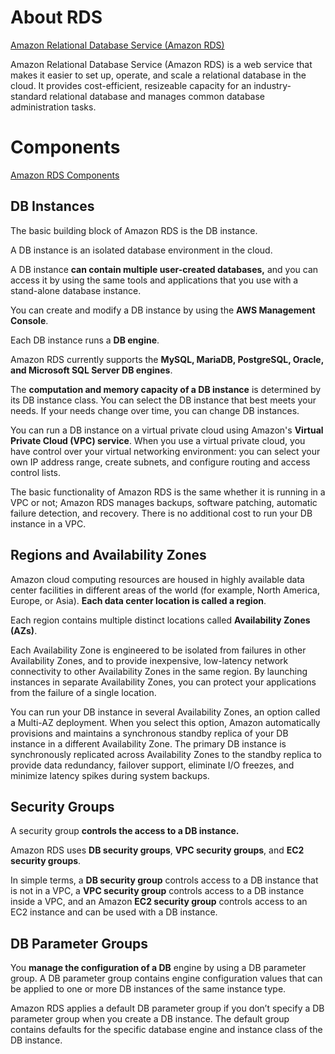 # About RDS

[Amazon Relational Database Service (Amazon RDS)](http://docs.aws.amazon.com/AmazonRDS/latest/UserGuide/Welcome.html)

Amazon Relational Database Service (Amazon RDS) is a web service that makes it easier to set up, operate, and scale a relational database in the cloud. It provides cost-efficient, resizeable capacity for an industry-standard relational database and manages common database administration tasks.

# Components

[Amazon RDS Components](http://docs.aws.amazon.com/AmazonRDS/latest/UserGuide/Welcome.html#Welcome.Concepts)

## DB Instances

The basic building block of Amazon RDS is the DB instance.
 
A DB instance is an isolated database environment in the cloud.  
 
A DB instance **can contain multiple user-created databases,** and you can access it by using the same tools and applications that you use with a stand-alone database instance. 
 
You can create and modify a DB instance by using the **AWS Management Console**.

Each DB instance runs a **DB engine**. 

Amazon RDS currently supports the **MySQL, MariaDB, PostgreSQL, Oracle, and Microsoft SQL Server DB engines**. 

The **computation and memory capacity of a DB instance** is determined by its DB instance class. You can select the DB instance that best meets your needs. If your needs change over time, you can change DB instances. 

You can run a DB instance on a virtual private cloud using Amazon's **Virtual Private Cloud (VPC) service**. When you use a virtual private cloud, you have control over your virtual networking environment: you can select your own IP address range, create subnets, and configure routing and access control lists. 

The basic functionality of Amazon RDS is the same whether it is running in a VPC or not; Amazon RDS manages backups, software patching, automatic failure detection, and recovery. There is no additional cost to run your DB instance in a VPC. 

## Regions and Availability Zones

Amazon cloud computing resources are housed in highly available data center facilities in different areas of the world (for example, North America, Europe, or Asia). **Each data center location is called a region**.

Each region contains multiple distinct locations called **Availability Zones (AZs)**. 

Each Availability Zone is engineered to be isolated from failures in other Availability Zones, and to provide inexpensive, low-latency network connectivity to other Availability Zones in the same region. By launching instances in separate Availability Zones, you can protect your applications from the failure of a single location. 

You can run your DB instance in several Availability Zones, an option called a Multi-AZ deployment. When you select this option, Amazon automatically provisions and maintains a synchronous standby replica of your DB instance in a different Availability Zone. The primary DB instance is synchronously replicated across Availability Zones to the standby replica to provide data redundancy, failover support, eliminate I/O freezes, and minimize latency spikes during system backups.

## Security Groups

A security group **controls the access to a DB instance.** 

Amazon RDS uses **DB security groups**, **VPC security groups**, and **EC2 security groups**. 

In simple terms, a **DB security group** controls access to a DB instance that is not in a VPC, a **VPC security group** controls access to a DB instance inside a VPC, and an Amazon **EC2 security group** controls access to an EC2 instance and can be used with a DB instance. 

## DB Parameter Groups

You **manage the configuration of a DB** engine by using a DB parameter group. A DB parameter group contains engine configuration values that can be applied to one or more DB instances of the same instance type. 

Amazon RDS applies a default DB parameter group if you don’t specify a DB parameter group when you create a DB instance. The default group contains defaults for the specific database engine and instance class of the DB instance.